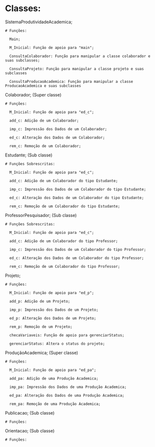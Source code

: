 # Classes:

  SistemaProdutividadeAcademica;
    
    # Funções: 
    
      Main;
      
      M_Inicial: Função de apoio para "main";
      
      ConsultaColaborador: Função para manipular a classe colaborador e suas subclasses;
      
      ConsultaProjeto: Função para manipular a classe projeto e suas subclasses
      
      ConsultaProducaoAcademica: Função para manipular a classe ProducaoAcademica e suas subclasses
      
  Colaborador; (Super classe)
  
    # Funções: 
    
      M_Inicial: Função de apoio para "ed_c";
      
      add_c: Adição de um Colaborador;
      
      imp_c: Impressão dos Dados de um Colaborador;
      
      ed_c: Alteração dos Dados de um Colaborador;
      
      rem_c: Remoção de um Colaborador;
      
   Estudante; (Sub classe)
  
    # Funções Sobrescritas: 
    
      M_Inicial: Função de apoio para "ed_c";
      
      add_c: Adição de um Colaborador do tipo Estudante;
      
      imp_c: Impressão dos Dados de um Colaborador do tipo Estudante;
      
      ed_c: Alteração dos Dados de um Colaborador do tipo Estudante;
      
      rem_c: Remoção de um Colaborador do tipo Estudante;
      
   ProfessorPesquisador; (Sub classe)
  
    # Funções Sobrescritas: 
    
      M_Inicial: Função de apoio para "ed_c";
      
      add_c: Adição de um Colaborador do tipo Professor;
      
      imp_c: Impressão dos Dados de um Colaborador do tipo Professor;
      
      ed_c: Alteração dos Dados de um Colaborador do tipo Professor;
      
      rem_c: Remoção de um Colaborador do tipo Professor;       
      
  Projeto;
  
    # Funções: 
    
      M_Inicial: Função de apoio para "ed_p";
      
      add_p: Adição de um Projeto;
      
      imp_p: Impressão dos Dados de um Projeto;
      
      ed_p: Alteração dos Dados de um Projeto;
      
      rem_p: Remoção de um Projeto;
      
      checaVariaveis: Função de apoio para gerenciarStatus;
      
      gerenciarStatus: Altera o status do projeto;
  
  ProduçãoAcademica; (Super classe)
  
    # Funções: 
    
      M_Inicial: Função de apoio para "ed_pa";
      
      add_pa: Adição de uma Produção Academica;
      
      imp_pa: Impressão dos Dados de uma Produção Academica;
      
      ed_pa: Alteração dos Dados de uma Produção Academica;
      
      rem_pa: Remoção de uma Produção Academica; 
      
  Publicacao; (Sub classe)
  
    # Funções: 
  
  Orientacao; (Sub classe)
  
    # Funções: 
